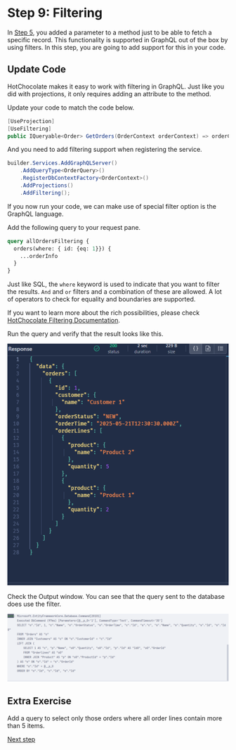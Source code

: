# Step 9: Filtering

In [Step 5](./Step5.md), you added a parameter to a method just to be able to fetch a specific record. This functionality is supported in GraphQL out of the box by using filters. In this step, you are going to add support for this in your code.

## Update Code

HotChocolate makes it easy to work with filtering in GraphQL.
Just like you did with projections, it only requires adding an attribute to the method.

Update your code to match the code below.
```csharp
[UseProjection]
[UseFiltering]
public IQueryable<Order> GetOrders(OrderContext orderContext) => orderContext.Orders;
```
And you need to add filtering support when registering the service.

```csharp
builder.Services.AddGraphQLServer()
    .AddQueryType<OrderQuery>()
    .RegisterDbContextFactory<OrderContext>()
    .AddProjections()
    .AddFiltering();
```

If you now run your code, we can make use of special filter option is the GraphQL language.

Add the following query to your request pane.

```graphql
query allOrdersFiltering {
  orders(where: { id: {eq: 1}}) {
    ...orderInfo
  }
}
```

Just like SQL, the `where` keyword is used to indicate that you want to filter the results. `And` and `or` filters and a combination of these are allowed. 
A lot of operators to check for equality and boundaries are supported. 

If you want to learn more about the rich possibilities, please check [HotChocolate Filtering Documentation](https://chillicream.com/docs/hotchocolate/v15/fetching-data/filtering).

Run the query and verify that the result looks like this.

![Query output](./images/Filtering%20output.png)

Check the Output window. You can see that the query sent to the database does use the filter.

![Query logging for filtering](./images/Filtering%20works.png)

## Extra Exercise

Add a query to select only those orders where all order lines contain more than 5 items.

[Next step](./Step10.md)



